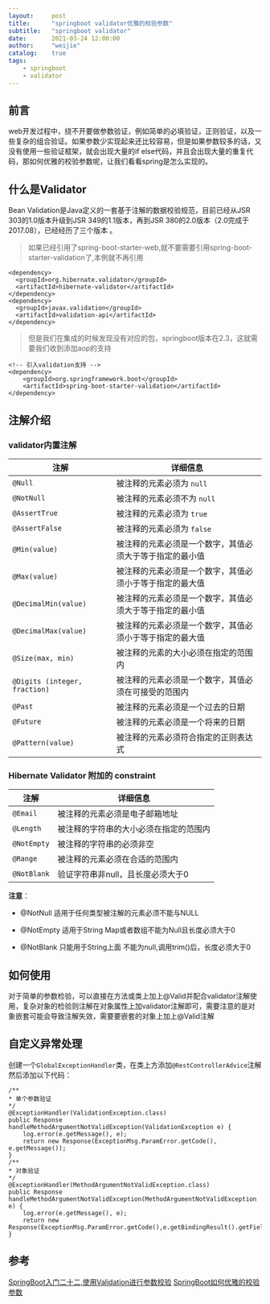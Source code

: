```yaml
---
layout:     post
title:      "springboot validator优雅的校验参数"
subtitle:   "springboot validator"
date:       2021-03-24 12:00:00
author:     "weijie"
catalog:    true
tags:
    - springboot
    - validator
---
```




## 前言

web开发过程中，绕不开要做参数验证，例如简单的必填验证，正则验证，以及一些复杂的组合验证。如果参数少实现起来还比较容易，但是如果参数较多的话，又没有使用一些验证框架，就会出现大量的if else代码，并且会出现大量的重复代码，那如何优雅的校验参数呢，让我们看看spring是怎么实现的。

## 什么是Validator

Bean Validation是Java定义的一套基于注解的数据校验规范，目前已经从JSR 303的1.0版本升级到JSR 349的1.1版本，再到JSR 380的2.0版本（2.0完成于2017.08），已经经历了三个版本 。

> 如果已经引用了spring-boot-starter-web,就不要需要引用spring-boot-starter-validation了,本例就不再引用

```
<dependency>
  <groupId>org.hibernate.validator</groupId>
  <artifactId>hibernate-validator</artifactId>
</dependency>
<dependency>
  <groupId>javax.validation</groupId>
  <artifactId>validation-api</artifactId>
</dependency>
```

> 但是我们在集成的时候发现没有对应的包，springboot版本在2.3，这就需要我们收到添加aop的支持

```
<!-- 引入validation支持 -->
<dependency>
    <groupId>org.springframework.boot</groupId>
    <artifactId>spring-boot-starter-validation</artifactId>
</dependency>
```

## 注解介绍

### validator内置注解

| **注解**                      | **详细信息**                                             |
| ----------------------------- | -------------------------------------------------------- |
| `@Null`                       | 被注释的元素必须为 `null`                                |
| `@NotNull`                    | 被注释的元素必须不为 `null`                              |
| `@AssertTrue`                 | 被注释的元素必须为 `true`                                |
| `@AssertFalse`                | 被注释的元素必须为 `false`                               |
| `@Min(value)`                 | 被注释的元素必须是一个数字，其值必须大于等于指定的最小值 |
| `@Max(value)`                 | 被注释的元素必须是一个数字，其值必须小于等于指定的最大值 |
| `@DecimalMin(value)`          | 被注释的元素必须是一个数字，其值必须大于等于指定的最小值 |
| `@DecimalMax(value)`          | 被注释的元素必须是一个数字，其值必须小于等于指定的最大值 |
| `@Size(max, min)`             | 被注释的元素的大小必须在指定的范围内                     |
| `@Digits (integer, fraction)` | 被注释的元素必须是一个数字，其值必须在可接受的范围内     |
| `@Past`                       | 被注释的元素必须是一个过去的日期                         |
| `@Future`                     | 被注释的元素必须是一个将来的日期                         |
| `@Pattern(value)`             | 被注释的元素必须符合指定的正则表达式                     |

### Hibernate Validator 附加的 constraint

| **注解**    | **详细信息**                           |
| ----------- | -------------------------------------- |
| `@Email`    | 被注释的元素必须是电子邮箱地址         |
| `@Length`   | 被注释的字符串的大小必须在指定的范围内 |
| `@NotEmpty` | 被注释的字符串的必须非空               |
| `@Range`    | 被注释的元素必须在合适的范围内         |
| `@NotBlank` | 验证字符串非null，且长度必须大于0      |

**注意**：

- @NotNull 适用于任何类型被注解的元素必须不能与NULL

- @NotEmpty 适用于String Map或者数组不能为Null且长度必须大于0

- @NotBlank 只能用于String上面 不能为null,调用trim()后，长度必须大于0

## 如何使用

对于简单的参数检验，可以直接在方法或类上加上@Valid并配合validator注解使用，复杂对象的检验则注解在对象属性上加validator注解即可，需要注意的是对象嵌套可能会导致注解失效，需要要嵌套的对象上加上@Valid注解

## 自定义异常处理

创建一个`GlobalExceptionHandler`类，在类上方添加`@RestControllerAdvice`注解然后添加以下代码：

```
/**
* 单个参数验证
*/
@ExceptionHandler(ValidationException.class)
public Response handleMethodArgumentNotValidException(ValidationException e) {
    log.error(e.getMessage(), e);
    return new Response(ExceptionMsg.ParamError.getCode(), e.getMessage());
}
/**
* 对象验证
*/
@ExceptionHandler(MethodArgumentNotValidException.class)
public Response handleMethodArgumentNotValidException(MethodArgumentNotValidException e) {
    log.error(e.getMessage(), e);
    return new Response(ExceptionMsg.ParamError.getCode(),e.getBindingResult().getFieldError().getDefaultMessage());
}
```

## 参考

[SpringBoot入门二十二,使用Validation进行参数校验](https://blog.51cto.com/1197822/2467086)
[SpringBoot如何优雅的校验参数](https://lqcoder.com/p/4cd8a59d.html)

